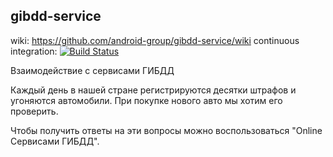 ## gibdd-service

wiki: https://github.com/android-group/gibdd-service/wiki
continuous integration: [![Build Status](https://travis-ci.org/android-group/gibdd-service.svg?branch=master)](https://travis-ci.org/android-group/gibdd-service)

Взаимодействие с сервисами ГИБДД

Каждый день в нашей стране регистрируются десятки штрафов и угоняются автомобили.
При покупке нового авто мы хотим его проверить.

Чтобы получить ответы на эти вопросы можно воспользоваться "Online Сервисами ГИБДД".
